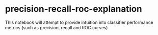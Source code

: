 # precision-recall-roc-explanation
This notebook will attempt to provide intuition into classifier performance metrics (such as precision, recall and ROC curves)
